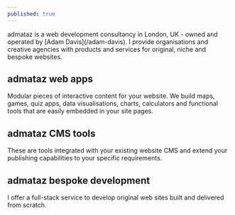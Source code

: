 ```yaml
---
published: true
---
```


<div class="intro">
admataz is a web development consultancy in London, UK - owned and operated by [Adam Davis](/adam-davis). I provide organisations and creative agencies with products and services for original, niche and bespoke websites. 
</div>

## admataz web apps
Modular pieces of interactive content for your website. We build maps, games, quiz apps, data visualisations, charts, calculators and functional tools that are easily embedded in your site pages.  

## admataz CMS tools
These are tools integrated with your existing website CMS and extend your publishing capabilities to your specific requirements. 

## admataz bespoke development
I offer a full-stack service  to develop original web sites built and delivered from scratch. 









